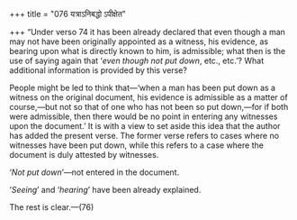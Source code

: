 +++
title = "076 यत्राऽनिबद्धो ऽपीक्षेत"

+++
“Under verso 74 it has been already declared that even though a man may
not have been originally appointed as a witness, his evidence, as
bearing upon what is directly known to him, is admissible; what then is
the use of saying again that ‘*even though not put down*, etc., etc.’?
What additional information is provided by this verse?

People might be led to think that—‘when a man has been put down as a
witness on the original document, his evidence is admissible as a matter
of course,—but not so that of one who has not been so put down,—for if
both were admissible, then there would be no point in entering any
witnesses upon the document.’ It is with a view to set aside this idea
that the author has added the present verse. The former verse refers to
cases where no witnesses have been put down, while this refers to a case
where the document is duly attested by witnesses.

‘*Not put down*’—not entered in the document.

‘*Seeing*’ and ‘*hearing*’ have been already explained.

The rest is clear.—(76)


